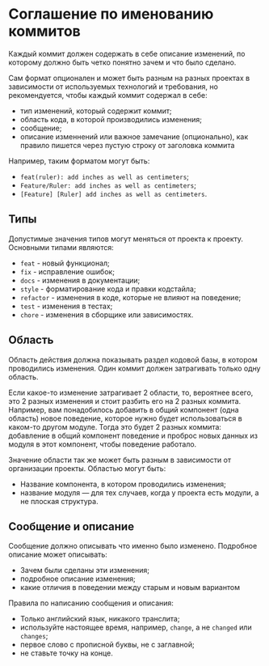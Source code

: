 # Соглашение по именованию коммитов

Каждый коммит должен содержать в себе описание изменений,
по которому должно быть четко понятно зачем и что было сделано.

Сам формат опционален и может быть разным на разных проектах
в зависимости от используемых технологий и требования,
но рекомендуется, чтобы каждый коммит содержал в себе:
- тип изменений, который содержит коммит;
- область кода, в которой производились изменения;
- сообщение;
- описание изменнений или важное замечание (опционально),
  как правило пишется через пустую строку от заголовка коммита

Например, таким форматом могут быть:
- `feat(ruler): add inches as well as centimeters`;
- `Feature/Ruler: add inches as well as centimeters`;
- `[Feature] [Ruler] add inches as well as centimeters`.

## Типы

Допустимые значения типов могут меняться от проекта к проекту.
Основными типами являются:
- `feat` - новый функционал;
- `fix` - исправление ошибок;
- `docs` - изменения в документации;
- `style` - форматирование кода и правки кодстайла;
- `refactor` - изменения в коде, которые не влияют на поведение;
- `test` - изменения в тестах;
- `chore` - изменения в сборщике или зависимостях.

## Область

Область действия должна показывать раздел кодовой базы,
в котором проводились изменения. Один коммит должен затрагивать
только одну область.

Если какое-то изменение затрагивает 2 области, то, вероятнее всего,
это 2 разных изменения и стоит разбить его на 2 разных коммита.
Например, вам понадобилось добавить в общий компонент (одна область) новое
поведение, которое нужно будет использоваться в каком-то другом модуле.
Тогда это будет 2 разных коммита: добавление в общий компонент поведение
и проброс новых данных из модуля в этот компонент, чтобы поведение работало.

Значение области так же может быть разным в зависимости от организации проекты.
Областью могут быть:
- Название компонента, в котором проводились изменения;
- название модуля — для тех случаев, когда у проекта есть модули,
  а не плоская структура.

## Сообщение и описание

Сообщение должно описывать что именно было изменено.
Подробное описание может описывать:
- Зачем были сделаны эти изменения;
- подробное описание изменения;
- какие отличия в поведении между старым и новым вариантом

Правила по написанию сообщения и описания:
- Только английский язык, никакого транслита;
- используйте настоящее время, например, `change`, а не `changed` или `changes`;
- первое слово с прописной буквы, не с заглавной;
- не ставьте точку на конце.
